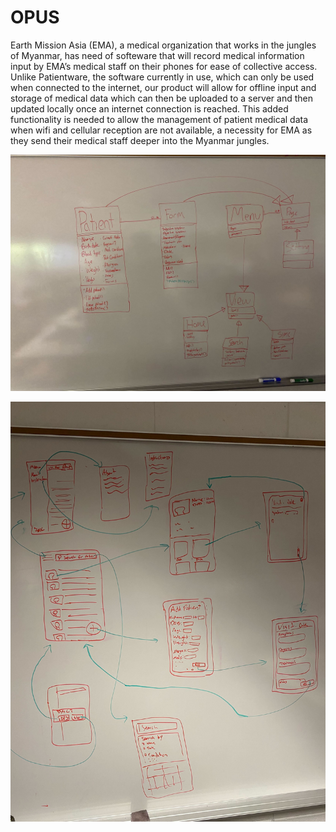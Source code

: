 # OPUS

Earth Mission Asia (EMA), a medical organization that works in the jungles of Myanmar, has need of softeware that will record medical information input by EMA’s medical staff on their phones for ease of collective access. Unlike Patientware, the software currently in use, which can only be used when connected to the internet, our product will allow for offline input and storage of medical data which can then be uploaded to a server and then
updated locally once an internet connection is reached. This added functionality is needed to allow the management of patient medical data when wifi and cellular reception are not available, a necessity for EMA as they send their medical staff deeper into the Myanmar jungles.

![](domainModel.jpg)

![](UIModel.jpg)


